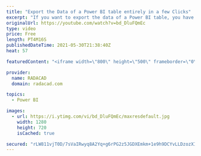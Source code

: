 ```yaml
---
title: "Export the Data of a Power BI table entirely in a few Clicks"
excerpt: "If you want to export the data of a Power BI table, you have options such as copy and paste, or putting it in a visual and export it. However, there is an easier way available too. You can use Power BI Helper (free tool) to export the entire data of the table. The instruction below explains how it is"
originalUrl: https://youtube.com/watch?v=bd_DluFQmEc
type: video
price: Free
length: PT4M16S
publishedDateTime: 2021-05-30T21:38:40Z
heat: 57

featuredContent: "<iframe width=\"800\" height=\"500\" frameborder=\"0\" src=\"https://www.youtube.com/embed/bd_DluFQmEc\" allow=\"accelerometer; autoplay; encrypted-media; gyroscope; picture-in-picture\" allowfullscreen></iframe>"

provider:
  name: RADACAD
  domain: radacad.com

topics:
  - Power BI

images:
  - url: https://i.ytimg.com/vi/bd_DluFQmEc/maxresdefault.jpg
    width: 1280
    height: 720
    isCached: true

secured: "rLW811vjT0D/7sVaIRwyq8A2Yq+g6rPG2z5JGDXEmkm+1e9h9DCYvLLDzozXIP+DUm6jYbxw4FiJYf1sm94teQ4ifs8eb4pdhZxse/zdeK8kALlvjgxxWZiGkmDS8EU3sIDd4iLFmli6Edz+TTcUA0YKh7fd1ZTWdBRgg4Wu1nU+0bpcNRaJMYCHm1ceQp5dPUBI3TUvJYjcipvTuEe0UphRYooGgUZgy4ALDjUkt3A0WFdEEKrG4TAvwA7M2X64Pf7BLK6YQb4g+1dYUU2fN39Kptm+M+PKUaZSOHcZDmPb9kcYiQ+cr+oD6urM6ykImkIZyTNRxgTIrNwOHwCVmq+6vYVF9QzYEjSQxSeCbgTQLs/wPGnQquv5vs1kCTPzsP6S9l715mpzxhgvINvFkRjvAPFADHm8PVfXMx1lN1w=;JnqVmHu1iEeU5G+oxWsVDg=="
---
```


